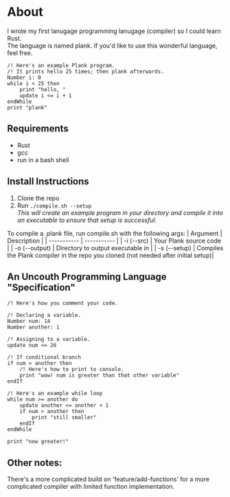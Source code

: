 
# About
I wrote my first lanugage programming lanugage (compiler) so I could learn Rust. <br>
The language is named plank.
If you'd like to use this wonderful language, feel free. 
```
/! Here's an example Plank program.
/! It prints hello 25 times; then plank afterwards.
Number i: 0
while i < 25 then
    print "hello, "
    update i <= i + 1
endWhile
print "plank"
```

## Requirements
- Rust
- gcc
- run in a bash shell

## Install Instructions
1. Clone the repo
2. Run `./compile.sh --setup` <br>
*This will create an example program in your directory and compile it into an executable to ensure that setup is successful.* <br>

To compile a .plank file, run compile.sh with the following args:
| Argument | Description |
| ----------- | ----------- |
| -i (--src) | Your Plank source code |
| -o (--output) | Directory to output executable in |
| -s (--setup) | Compiles the Plank compiler in the repo you cloned (not needed after initial setup)|

## An Uncouth Programming Language "Specification"
```
/! Here's how you comment your code.

/! Declaring a variable.
Number num: 14
Number another: 1

/! Assigning to a variable.
update num <= 26

/! If conditional branch
if num > another then
    /! Here's how to print to console.
    print "wow! num is greater than that other variable"
endIf

/! Here's an example while loop
while num >= another do
    update another <= another + 1
    if num > another then
        print "still smaller"
    endIf
endWhile

print "now greater!"
```

## Other notes:
There's a more complicated build on 'feature/add-functions' for a more complicated compiler with limited function implementation. 
